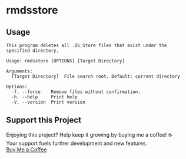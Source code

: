 # rmdsstore

## Usage

```plaintext
This program deletes all .DS_Store files that exist under the specified directory.

Usage: rmdsstore [OPTIONS] [Target Directory]

Arguments:
  [Target Directory]  File search root. Default: current directory

Options:
  -f, --force    Remove files without confirmation.
  -h, --help     Print help
  -V, --version  Print version
```

## Support this Project

Enjoying this project?  Help keep it growing by buying me a coffee!  ☕️  
Your support fuels further development and new features.  
<a href="https://www.buymeacoffee.com/milkandsugar" target="_blank" rel="noopener">Buy Me a Coffee</a>
